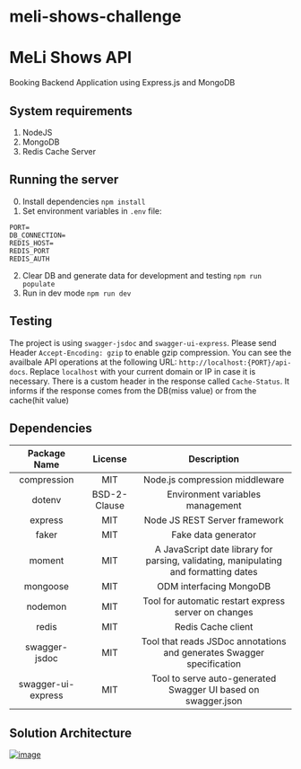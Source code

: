 # meli-shows-challenge

# MeLi Shows API

Booking Backend Application using Express.js and MongoDB

## System requirements

 1. NodeJS
 2. MongoDB
 3. Redis Cache Server

## Running the server

 0. Install dependencies `npm install`
 1. Set environment variables in `.env` file:
```
PORT=
DB_CONNECTION=
REDIS_HOST=
REDIS_PORT
REDIS_AUTH
``` 
 2. Clear DB and generate data  for development and testing `npm run populate`
 3. Run in dev mode `npm run dev`

## Testing

The project is using `swagger-jsdoc` and `swagger-ui-express`. 
Please send Header `Accept-Encoding: gzip` to enable gzip compression.
You can see the availbale API operations at the following URL: `http://localhost:{PORT}/api-docs`.
Replace `localhost` with your current domain or IP in case it is necessary.
There is a custom header in the response called `Cache-Status`. It informs if the response comes from the DB(miss value) or from the cache(hit value)

## Dependencies

| Package Name       | License      | Description                                                                          |
|:------------------:|:------------:|:------------------------------------------------------------------------------------:|
| compression        | MIT          | Node.js compression middleware                                                       |
| dotenv             | BSD-2-Clause | Environment variables management                                                     |
| express            | MIT          | Node JS REST Server framework                                                        |
| faker              | MIT          | Fake data generator                                                                  |
| moment             | MIT          | A JavaScript date library for parsing, validating, manipulating and formatting dates |
| mongoose           | MIT          | ODM interfacing MongoDB                                                              |
| nodemon            | MIT          | Tool for automatic restart express server on changes                                 |
| redis              | MIT          | Redis Cache client                                                                   |
| swagger-jsdoc      | MIT          | Tool that reads JSDoc annotations and generates Swagger specification                |
| swagger-ui-express | MIT          | Tool to serve auto-generated Swagger UI based on swagger.json                        |

## Solution Architecture

[![image](https://www.linkpicture.com/q/Meli-shows-API.png)](https://www.linkpicture.com/view.php?img=LPic6087645d8ffaf1566794418)
